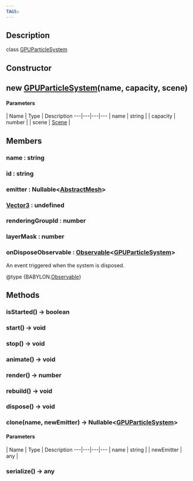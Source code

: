 ```yaml
---
TAGS:
---
```

## Description

class [GPUParticleSystem](/classes/3.1/GPUParticleSystem)



## Constructor

## new [GPUParticleSystem](/classes/3.1/GPUParticleSystem)(name, capacity, scene)



#### Parameters
 | Name | Type | Description
---|---|---|---
 | name | string | 
 | capacity | number | 
 | scene | [Scene](/classes/3.1/Scene) | 
## Members

### name : string


### id : string


### emitter : Nullable&lt;[AbstractMesh](/classes/3.1/AbstractMesh)&gt;


### [Vector3](/classes/3.1/Vector3) : undefined


### renderingGroupId : number


### layerMask : number


### onDisposeObservable : [Observable](/classes/3.1/Observable)&lt;[GPUParticleSystem](/classes/3.1/GPUParticleSystem)&gt;

An event triggered when the system is disposed.

@type {BABYLON.[Observable](/classes/3.1/Observable)}
## Methods

### isStarted() &rarr; boolean


### start() &rarr; void


### stop() &rarr; void


### animate() &rarr; void


### render() &rarr; number


### rebuild() &rarr; void


### dispose() &rarr; void


### clone(name, newEmitter) &rarr; Nullable&lt;[GPUParticleSystem](/classes/3.1/GPUParticleSystem)&gt;



#### Parameters
 | Name | Type | Description
---|---|---|---
 | name | string | 
 | newEmitter | any | 
### serialize() &rarr; any


